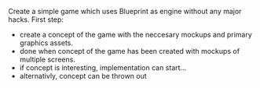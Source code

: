 Create a simple game which uses Blueprint as engine without any major hacks.
First step: 
- create a concept of the game with the neccesary mockups and primary graphics assets.
- done when concept of the game has been created with mockups of multiple screens.
- if concept is interesting, implementation can start...
- alternativly, concept can be thrown out
